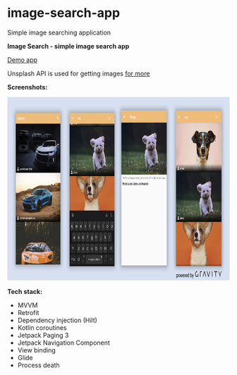 # image-search-app
Simple image searching application

<b>Image Search - simple image search app</b> 

<a href="https://github.com/raheemadamboev/image-search-app/blob/master/app/release/app-release.apk">Demo app</a>

Unsplash API is used for getting images  <a href="https://unsplash.com/developers">for more</a>

**Screenshots:**

<img src="https://github.com/raheemadamboev/image-search-app/blob/master/Image%20Search.jpg" alt="Italian Trulli" width="869" height="416">

<b>Tech stack:</b>
- MVVM
- Retrofit
- Dependency injection (Hilt)
- Kotlin coroutines
- Jetpack Paging 3
- Jetpack Navigation Component
- View binding
- Glide
- Process death

